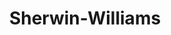 ---
title: "Sherwin-Williams"
url: /centennial/sherwin-williams-south-potomac-street/
shop: paint
---